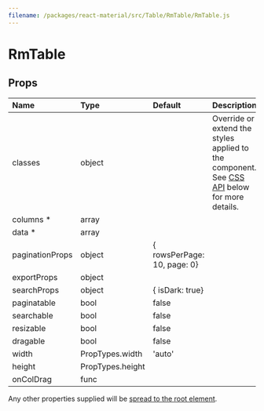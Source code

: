 ```yaml
---
filename: /packages/react-material/src/Table/RmTable/RmTable.js
---
```


<!--- This documentation is automatically generated, do not try to edit it. -->

# RmTable



## Props

| Name | Type | Default | Description |
|:-----|:-----|:--------|:------------|
| <span class="prop-name">classes</span> | <span class="prop-type">object |  | Override or extend the styles applied to the component. See [CSS API](#css-api) below for more details. |
| <span class="prop-name required">columns *</span> | <span class="prop-type">array |  |  |
| <span class="prop-name required">data *</span> | <span class="prop-type">array |  |  |
| <span class="prop-name">paginationProps</span> | <span class="prop-type">object | <span class="prop-default">{  rowsPerPage: 10,  page: 0}</span> |  |
| <span class="prop-name">exportProps</span> | <span class="prop-type">object |  |  |
| <span class="prop-name">searchProps</span> | <span class="prop-type">object | <span class="prop-default">{  isDark: true}</span> |  |
| <span class="prop-name">paginatable</span> | <span class="prop-type">bool | <span class="prop-default">false</span> |  |
| <span class="prop-name">searchable</span> | <span class="prop-type">bool | <span class="prop-default">false</span> |  |
| <span class="prop-name">resizable</span> | <span class="prop-type">bool | <span class="prop-default">false</span> |  |
| <span class="prop-name">dragable</span> | <span class="prop-type">bool | <span class="prop-default">false</span> |  |
| <span class="prop-name">width</span> | <span class="prop-type">PropTypes.width | <span class="prop-default">'auto'</span> |  |
| <span class="prop-name">height</span> | <span class="prop-type">PropTypes.height |  |  |
| <span class="prop-name">onColDrag</span> | <span class="prop-type">func |  |  |

Any other properties supplied will be [spread to the root element](/guides/api#spread).

